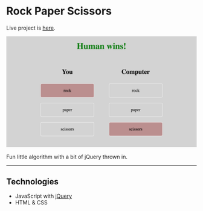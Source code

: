 # Rock Paper Scissors

Live project is [here](https://mindplace.github.io/rock-paper-scissors/).

![rps-screenshot](rps-screenshot.jpg)

Fun little algorithm with a bit of jQuery thrown in.

<hr>

## Technologies

* JavaScript with [jQuery](https://jquery.com/)
* HTML & CSS
